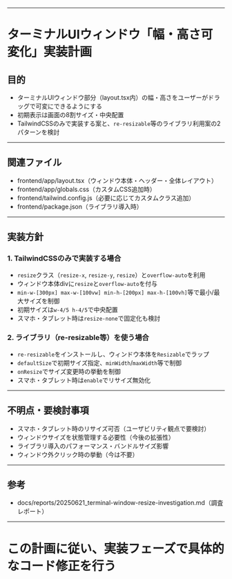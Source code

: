 
---

# ターミナルUIウィンドウ「幅・高さ可変化」実装計画

## 目的
- ターミナルUIウィンドウ部分（layout.tsx内）の幅・高さをユーザーがドラッグで可変にできるようにする
- 初期表示は画面の8割サイズ・中央配置
- TailwindCSSのみで実装する案と、`re-resizable`等のライブラリ利用案の2パターンを検討

---

## 関連ファイル
- frontend/app/layout.tsx（ウィンドウ本体・ヘッダー・全体レイアウト）
- frontend/app/globals.css（カスタムCSS追加時）
- frontend/tailwind.config.js（必要に応じてカスタムクラス追加）
- frontend/package.json（ライブラリ導入時）

---

## 実装方針
### 1. TailwindCSSのみで実装する場合
- `resize`クラス（`resize-x`, `resize-y`, `resize`）と`overflow-auto`を利用
- ウィンドウ本体divに`resize`と`overflow-auto`を付与
- `min-w-[300px] max-w-[100vw] min-h-[200px] max-h-[100vh]`等で最小/最大サイズを制御
- 初期サイズは`w-4/5 h-4/5`で中央配置
- スマホ・タブレット時は`resize-none`で固定化も検討

### 2. ライブラリ（re-resizable等）を使う場合
- `re-resizable`をインストールし、ウィンドウ本体を`Resizable`でラップ
- `defaultSize`で初期サイズ指定、`minWidth`/`maxWidth`等で制御
- `onResize`でサイズ変更時の挙動を制御
- スマホ・タブレット時は`enable`でリサイズ無効化

---

## 不明点・要検討事項
- スマホ・タブレット時のリサイズ可否（ユーザビリティ観点で要検討）
- ウィンドウサイズを状態管理する必要性（今後の拡張性）
- ライブラリ導入のパフォーマンス・バンドルサイズ影響
- ウィンドウ外クリック時の挙動（今は不要）

---

## 参考
- docs/reports/20250621_terminal-window-resize-investigation.md（調査レポート）

---

# この計画に従い、実装フェーズで具体的なコード修正を行う
